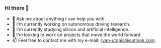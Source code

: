 ### Hi there 👋

- 💬 Ask me about anything I can help you with. 
- 🔭 I'm currently working on autonomous driving research.
- 🌱 I'm currently studying silicon and artificial intelligence.
- 👯 I'm looking to work on projects that move the world forward.
- 📫 Feel free to contact me with my e-mail: ryan-utopia@outlook.com.

